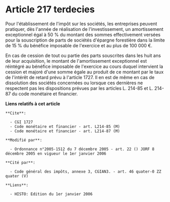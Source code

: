 # Article 217 terdecies

Pour l'établissement de l'impôt sur les sociétés, les entreprises peuvent pratiquer, dès l'année de réalisation de
l'investissement, un amortissement exceptionnel égal à 50 % du montant des sommes effectivement versées pour la souscription
de parts de sociétés d'épargne forestière dans la limite de 15 % du bénéfice imposable de l'exercice et au plus de 100 000 €.

En cas de cession de tout ou partie des parts souscrites dans les huit ans de leur acquisition, le montant de l'amortissement
exceptionnel est réintégré au bénéfice imposable de l'exercice au cours duquel intervient la cession et majoré d'une somme
égale au produit de ce montant par le taux de l'intérêt de retard prévu à l'article 1727. Il en est de même en cas de
dissolution des sociétés concernées ou lorsque ces dernières ne respectent pas les dispositions prévues par les articles L.
214-85 et L. 214-87 du code monétaire et financier.

**Liens relatifs à cet article**

	**Cite**:

	  - CGI 1727
	  - Code monétaire et financier - art. L214-85 (M)
	  - Code monétaire et financier - art. L214-87 (M)

	**Modifié par**:

	  - Ordonnance n°2005-1512 du 7 décembre 2005 - art. 22 () JORF 8 décembre 2005 en vigueur le 1er janvier 2006

	**Cité par**:

	  - Code général des impôts, annexe 3, CGIAN3. - art. 46 quater-0 ZZ quater (V)

	**Liens**:

	  - HISTO: Edition du 1er janvier 2006
